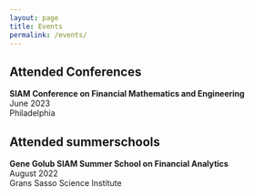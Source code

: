 ```yaml
---
layout: page
title: Events
permalink: /events/
---
```

## Attended Conferences
**SIAM Conference on Financial Mathematics and Engineering** \
June 2023 \
Philadelphia

## Attended summerschools
**Gene Golub SIAM Summer School on Financial Analytics** \
August 2022 \
Grans Sasso Science Institute
